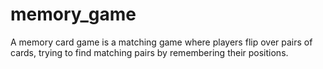 # memory_game
A memory card game is a matching game where players flip over pairs of cards, trying to find matching pairs by remembering their positions.
